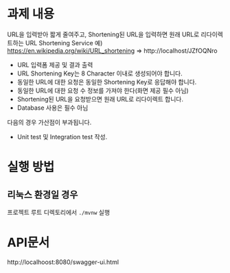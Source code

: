 # 과제 내용
URL을 입력받아 짧게 줄여주고, Shortening된 URL을 입력하면 원래 URL로 리다이렉트하는 URL Shortening Service
예) https://en.wikipedia.org/wiki/URL_shortening => http://localhost/JZfOQNro

* URL 입력폼 제공 및 결과 출력
* URL Shortening Key는 8 Character 이내로 생성되어야 합니다.
* 동일한 URL에 대한 요청은 동일한 Shortening Key로 응답해야 합니다.
* 동일한 URL에 대한 요청 수 정보를 가져야 한다(화면 제공 필수 아님)
* Shortening된 URL을 요청받으면 원래 URL로 리다이렉트 합니다.
* Database 사용은 필수 아님

다음의 경우 가산점이 부과됩니다.

* Unit test 및 Integration test 작성.

# 실행 방법

## 리눅스 환경일 경우

프로젝트 루트 디렉토리에서 `./mvnw` 실행

# API문서

http://localhoost:8080/swagger-ui.html
